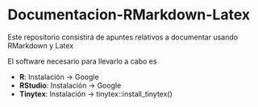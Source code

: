 # Documentacion-RMarkdown-Latex

Este repositorio consistirá de apuntes relativos a documentar usando RMarkdown y Latex

El software necesario para llevarlo a cabo es
* **R**: Instalación -> Google
* **RStudio**: Instalación -> Google
* **Tinytex**: Instalación -> tinytex::install_tinytex()
